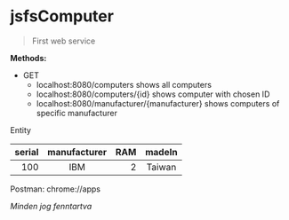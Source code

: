 # jsfsComputer

>First web service

**Methods:**
- GET
    - localhost:8080/computers shows all computers
    - localhost:8080/computers/{id} shows computer with chosen ID
    - localhost:8080/manufacturer/{manufacturer} shows computers of specific manufacturer

Entity

| serial | manufacturer | RAM | madeIn |
| ---: | :---: | ---: | :---: |
| 100 | IBM | 2 | Taiwan |

Postman: chrome://apps

*Minden jog fenntartva*